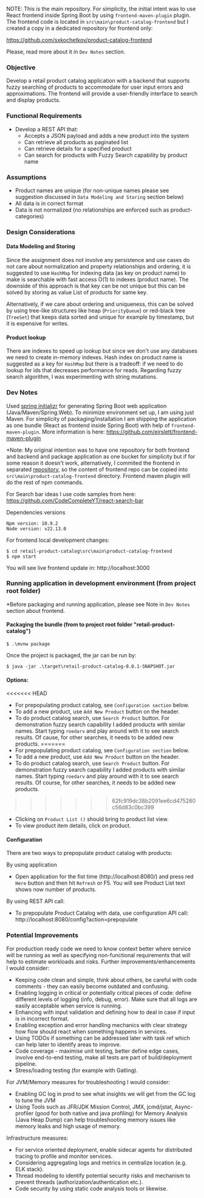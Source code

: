 NOTE: This is the main repository. For simplicity, the initial intent was to use React frontend inside Spring Boot by using  `frontend-maven-plugin` plugin. The frontend code is located in `src\main\product-catalog-frontend` but I created a copy in a dedicated repository for frontend only:

https://github.com/sxkochetkov/product-catalog-frontend

Please, read more about it in `Dev Notes` section.

### Objective
Develop a retail product catalog application with a backend that supports fuzzy searching of products to accommodate for user input errors and approximations. The frontend will provide a user-friendly interface to search and display products.

### Functional Requirements
- Develop a REST API that:
  - Accepts a JSON payload and adds a new product into the system
  - Can retrieve all products as paginated list
  - Can retrieve details for a specified product
  - Can search for products with Fuzzy Search capability by product name

### Assumptions
- Product names are unique (for non-unique names please see suggestion discussed in `Data Modeling and Storing` section below)
- All data is in correct format
- Data is not normalized (no relationships are enforced such as product-categories)

### Design Considerations

#### Data Modeling and Storing
Since the assignment does not involve any persistence and use cases do not care about normalization and property relationships and ordering, it is suggested to use `HashMap` for indexing data (as key on product name) to make is searchable with fast access O(1) to indexes (product name).
The downside of this approach is that key can be not unique but this can be solved by storing as value List of products for same key.

Alternatively, if we care about ordering and uniqueness, this can be solved by using tree-like structures like heap (`PriorityQueue`) or red-black tree (`TreeSet`) that keeps data sorted and unique for example by timestamp, but it is expensive for writes.

#### Product lookup
There are indexes to speed up lookup but since we don't use any databases we need to create in-memory indexes. Hash index on product name is suggested as a key for `HashMap` but there is a tradeoff: if we need to do lookup for ids that decreases performance for reads.
Regarding fuzzy search algorithm, I was experimenting with string mutations.

### Dev Notes
Used [spring initializr](https://start.spring.io/) for generating Spring Boot web application (Java/Maven/Spring.Web).
To minimize environment set up, I am using just Maven.
For simplicity of packaging/installation I am shipping the application as one bundle (React as frontend inside Spring Boot) with help of `frontend-maven-plugin`. More information is here: https://github.com/eirslett/frontend-maven-plugin

*Note: My original intention was to have one repository for both frontend and backend and package application as one bucket for simplicity but if for some reason it doesn't work, alternatively, I commited the frontend in separated [repository](https://github.com/sxkochetkov/product-catalog-frontend), so the content of frontend repo can be copied into `src\main\product-catalog-frontend` directory. Frontend maven plugin will do the rest of npm commands.

For Search bar ideas I use code samples from here: https://github.com/CodeCompleteYT/react-search-bar

Dependencies versions
```
Npm version: 10.9.2
Node version: v22.13.0
```

For frontend local development changes:
```
$ cd retail-product-catalog\src\main\product-catalog-frontend
$ npm start
```

You will see live frontend update in: http://localhost:3000



### Running application in development environment (from project root folder)

*Before packaging and running application, please see Note in `Dev Notes` section about frontend.

#### Packaging the bundle (from to project root folder "retail-product-catalog")
```
$ .\mvnw package
```

Once the project is packaged, the jar can be run by:

`$ java -jar .\target\retail-product-catalog-0.0.1-SNAPSHOT.jar`

#### Options:
<<<<<<< HEAD
- For prepopulating product catalog, see `Configuration section` below.
- To add a new product, use `Add New Product` button on the header.
- To do product catalog search, use `Search Product` button. For demonstration fuzzy search capability I added products with similar names. Start typing `roedarv` and play around with it to see search results. Of cause, for other searches, it needs to be added new products.
=======
- For prepopulating product catalog, see `Configuration section` below. 
- To add a new product, use `Add New Product` button on the header. 
- To do product catalog search, use `Search Product` button. For demonstration fuzzy search capability I added products with similar names. Start typing `roedarv` and play around with it to see search results. Of course, for other searches, it needs to be added new products.
>>>>>>> 62fc919dc38b2091ee6cd475280c56d83c0bc399
- Clicking on `Product List ()` should bring to product list view.
- To view product item details, click on product.

#### Configuration
There are two ways to prepopulate product catalog with products:

By using application
- Open application for the fist time (http://localhost:8080/) and press red `Here` button and then hit `Refresh` or F5. You will see Product List text shows now number of products.

By using REST API call:
- To prepopulate Product Catalog with data, use configuration API call: http://localhost:8080/config?action=prepopulate

### Potential Improvements
For production ready code we need to know context better where service will be running as well as specifying non-functional requirements that will help to estimate workloads and risks. Further improvements/enhancements I would consider:
- Keeping code clean and simple, think about others, be careful with code comments - they can easily become outdated and confusing.
- Enabling logging in critical or potentially critical pieces of code: define different levels of logging (info, debug, error). Make sure that all logs are easily acceptable when service is running.
- Enhancing with input validation and defining how to deal in case if input is in incorrect format.
- Enabling exception and error handling mechanics with clear strategy how flow should react when something happens in services.
- Using TODOs if something can be addressed later with task ref which can help later to identify areas to improve.
- Code coverage - maximise unit testing, better define edge cases, involve end-to-end testing, make all tests are part of build/deployment pipeline.
- Stress/loading testing (for example with Gatling).

For JVM/Memory measures for troubleshooting I would consider:
- Enabling GC log in prod to see what insights we will get from the GC log to tune the JVM
- Using Tools such as JFR/JDK Mission Control, JMX, jcmd/jstat, Async-profiler (good for both native and java profiling) for Memory Analysis (Java Heap Dump) can help troubleshooting memory issues like memory leaks and high usage of memory.

Infrastructure measures:
- For service oriented deployment, enable sidecar agents for distributed tracing to profile and monitor services.
- Considering aggregating logs and metrics in centralize location (e.g. ELK stack).
- Thread modeling to identify potential security risks and mechanism to prevent threads (authorization/authentication etc.).
- Code security by using static code analysis tools or likewise.
